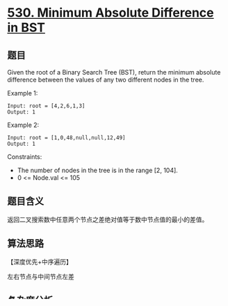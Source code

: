 # [530. Minimum Absolute Difference in BST](https://leetcode.com/problems/minimum-absolute-difference-in-bst/)

## 题目

Given the root of a Binary Search Tree (BST), return the minimum absolute difference between the values of any two different nodes in the tree.

Example 1:
```
Input: root = [4,2,6,1,3]
Output: 1
```

Example 2:
```
Input: root = [1,0,48,null,null,12,49]
Output: 1
```

Constraints:
- The number of nodes in the tree is in the range [2, 104].
- 0 <= Node.val <= 105

## 题目含义

返回二叉搜索数中任意两个节点之差绝对值等于数中节点值的最小的差值。

## 算法思路

【深度优先+中序遍历】

左右节点与中间节点左差

## 复杂度分析

时间复杂度：O(n)。n 为二叉搜索树节点个数。

空间复杂度：O(n)。递归的深度节点个数 n。
